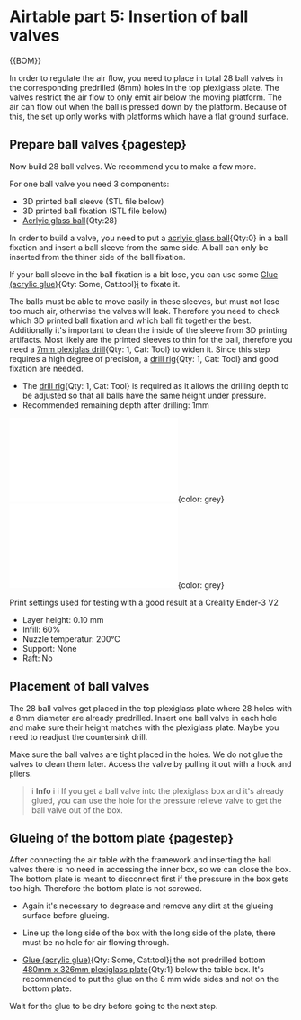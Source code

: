 # Airtable part 5: Insertion of ball valves

{{BOM}}


In order to regulate the air flow, you need to place in total 28 ball valves in the corresponding predrilled (8mm) holes in the top plexiglass plate. 
The valves restrict the air flow to only emit air below the moving platform. The air can flow out when the ball is pressed down by the platform.  Because of this, the set up only works with platforms which have a flat ground surface.


## Prepare ball valves {pagestep}

Now build 28 ball valves. We recommend you to make a few more.

For one ball valve you need 3 components: 

- 3D printed ball sleeve (STL file below)
- 3D printed ball fixation (STL file below)
- [Acrlyic glass ball](plexiglass.yml#ball){Qty:28}

In order to build a valve, you need to put a [acrlyic glass ball](plexiglass.yml#ball){Qty:0} in a ball fixation and insert a ball sleeve from the same side. A ball can only be inserted from the thiner side of the ball fixation. 

If your ball sleeve in the ball fixation is a bit lose, you can use some [Glue (acrylic glue)](tools.yml#acrifix_192){Qty: Some, Cat:tool}[i](glueingadvise.md) to fixate it.

The balls must be able to move easily in these sleeves, but must not lose too much air, otherwise the valves will leak. Therefore you need to check which 3D printed ball fixation and which ball fit together the best. Additionally it's important to clean the inside of the sleeve from 3D printing artifacts. Most likely are the printed sleeves  to thin for the ball, therefore you need a [7mm plexiglas drill](tools.yml#7mmdrill){Qty: 1, Cat: Tool} to widen it. Since this step requires a high degree of precision, a [drill rig](tools.yml#drillrig){Qty: 1, Cat: Tool} and good fixation are needed. 

 - The  [drill rig](tools.yml#drillrig){Qty: 1, Cat: Tool} is required as it allows the drilling depth to be adjusted so that all balls have the same height under pressure. 
 - Recommended remaining depth after drilling: 1mm


![](models/ball_fixation001.stl){color: grey}
![](models/ball_sleeve001.stl){color: grey}


Print settings used for testing with a good result at a Creality Ender-3 V2

- Layer height: 0.10 mm
- Infill: 60%
- Nuzzle temperatur: 200°C
- Support: None
- Raft: No


## Placement of ball valves

The 28 ball valves get placed in the top plexiglass plate where 28 holes with a 8mm diameter are already predrilled. 
Insert one ball valve in each hole and make sure their height matches with the plexiglass plate. Maybe you need to readjust the 
countersink drill. 

Make sure the ball valves are tight placed in the holes. We do not glue the valves to clean them later. Access the valve by pulling it out with a hook and pliers. 

 

>i **Info** 
>i
>i If you get a ball valve into the plexiglass box and it's already glued, you can use the hole for the pressure relieve valve to get the ball valve out of the box.




## Glueing of the bottom plate {pagestep}

After connecting the air table with the framework and inserting the ball valves there is no need in accessing the inner box, so we can close the box. The bottom plate is meant to disconnect first if the pressure in the box gets too high. Therefore the bottom plate is not screwed.


- Again it's necessary to degrease and remove any dirt at the glueing surface before glueing.

- Line up the long side of the box with the long side of the plate, there must be no hole for air flowing through.

- [Glue (acrylic glue)](tools.yml#acrifix_192){Qty: Some, Cat:tool}[i](glueingadvise.md) the not predrilled bottom [480mm x 326mm plexiglass plate](plexiglass.yml#480x326pg){Qty:1} below the table box. It's recommended to put the glue on the 8 mm wide sides and not on the bottom plate.



Wait for the glue to be dry before going to the next step.





